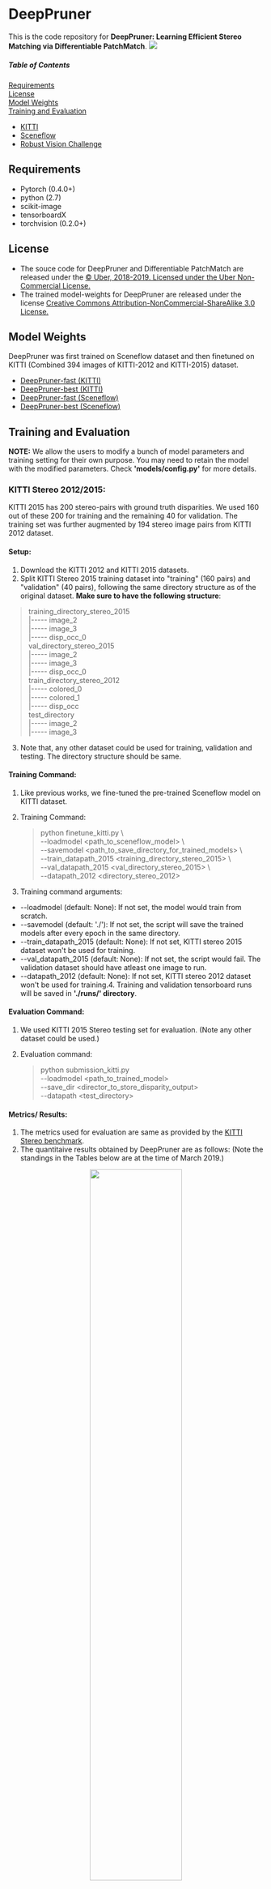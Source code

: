 # DeepPruner

This is the code repository for **DeepPruner: Learning Efficient Stereo Matching via Differentiable PatchMatch**.
![](../readme_images/DeepPruner.png)


##### Table of Contents  

[Requirements](#Requirements)  
[License](#License)   
[Model Weights](#Weights)    
[Training and Evaluation](#TrainingEvaluation) 
- [KITTI](#KITTI) 
- [Sceneflow](#Sceneflow) 
- [Robust Vision Challenge](#ROB) 

<a name="Requirements"></a>
## Requirements

+ Pytorch (0.4.0+)
+ python (2.7)
+ scikit-image
+ tensorboardX
+ torchvision (0.2.0+)

<a name="License"></a>
## License

+ The souce code for DeepPruner and Differentiable PatchMatch are released under the <a href="https://github.com/uber-research/DeepPruner/blob/master/LICENSE"> © Uber, 2018-2019. Licensed under the Uber Non-Commercial License.</a>
+ The trained model-weights for DeepPruner are released under the license <a href="https://creativecommons.org/licenses/by-nc-sa/3.0/">Creative Commons Attribution-NonCommercial-ShareAlike 3.0 License.</a>


<a name="Weights"></a>
##  Model Weights

DeepPruner was first trained on Sceneflow dataset and then finetuned on KITTI (Combined 394 images of KITTI-2012 and KITTI-2015) dataset.

+ <a href="https://drive.google.com/open?id=1jJAawAUcTpmhj8YdG7BWonglKpfQ8oMN">DeepPruner-fast (KITTI)</a>
+ <a href="https://drive.google.com/open?id=1mSendpKq0vdQMr5XVp5zAHm37dwEgcun">DeepPruner-best (KITTI)</a>
+ <a href="https://drive.google.com/open?id=1n5lhhFDb07s6NtlLG8_pnnfwI7bLnSVx">DeepPruner-fast (Sceneflow)</a>
+ <a href="https://drive.google.com/open?id=1y6V9A4B4LlrkIMflgcykNgD0oQwUf7AC">DeepPruner-best (Sceneflow)</a>

<a name="TrainingEvaluation"></a>

## Training and Evaluation

**NOTE:** We allow the users to modify a bunch of model parameters and training setting for their own purpose. You may need to retain the model with the modified parameters.
Check **'models/config.py'** for more details. 

<a name="KITTI"></a>

### KITTI Stereo 2012/2015:

KITTI 2015 has 200 stereo-pairs with ground truth disparities. We used 160 out of these 200 for training and the remaining 40 for validation. The training set was further augmented by 194 stereo image pairs from KITTI 2012 dataset.

#### Setup:

1. Download the KITTI 2012 and KITTI 2015 datasets.
2. Split KITTI Stereo 2015 training dataset into "training" (160 pairs) and "validation" (40 pairs), following the same directory structure as of the original dataset. **Make sure to have the following structure**:

  > training_directory_stereo_2015 \
  > |----- image_2 \
  > |----- image_3 \
  > |----- disp_occ_0 \
  > val_directory_stereo_2015 \
  > |----- image_2 \
  > |----- image_3 \
  > |----- disp_occ_0 \
  > train_directory_stereo_2012 \
  >       |----- colored_0 \
  >       |----- colored_1 \
  >       |----- disp_occ \
  > test_directory \
  >       |----- image_2 \
  >       |----- image_3

3. Note that, any other dataset could be used for training, validation and testing. The directory structure should be same.

#### Training Command:
1. Like previous works, we fine-tuned the pre-trained Sceneflow model on KITTI dataset.
2. Training Command:

   > python finetune_kitti.py \\\
   > --loadmodel <path_to_sceneflow_model> \\\
   > --savemodel <path_to_save_directory_for_trained_models> \\\
   > --train_datapath_2015 <training_directory_stereo_2015> \\\
   > --val_datapath_2015 <val_directory_stereo_2015>  \\\
   > --datapath_2012 <directory_stereo_2012>

3. Training command arguments:

  + --loadmodel (default: None): If not set, the model would train from scratch.
  + --savemodel (default: './'): If not set, the script will save the trained models after every epoch in the same directory.
  + --train_datapath_2015 (default: None): If not set, KITTI stereo 2015 dataset won't be used for training.
  + --val_datapath_2015 (default: None): If not set, the script would fail. The validation dataset should have atleast one image to run.
  + --datapath_2012 (default: None): If not set, KITTI stereo 2012 dataset won't be used for training.4. Training and validation tensorboard runs will be saved in **'./runs/' directory**.

#### Evaluation Command:
1. We used KITTI 2015 Stereo testing set for evaluation. (Note any other dataset could be used.)
2. Evaluation command:

   > python submission_kitti.py \
   > --loadmodel <path_to_trained_model> \
   > --save_dir <director_to_store_disparity_output> \
   > --datapath <test_directory>  

#### Metrics/ Results:

1. The metrics used for evaluation are same as provided by the [KITTI Stereo benchmark](http://www.cvlibs.net/datasets/kitti/eval_scene_flow.php?benchmark=stereo).
2. The quantitaive results obtained by DeepPruner are as follows: (Note the standings in the Tables below are at the time of March 2019.)

<p align="center">
<img src="../readme_images/kitti_results.png" width="60%" />
</p>

3. Alongside learning the disparity (or depth maps), DeepPruner is able to predict the uncertain regions (occluded regions , bushy regions, object edges) efficiently .  Since the uncertainty in prediction correlates well with the error in the disparity maps (Figure 7.), such uncertainty can be used in other downstream tasks.

4. Qualitative results are as follows:


   ![](../readme_images/KITTI_test_set.png)
     ![](../readme_images/CRP.png)
   ![](../readme_images/uncertainty_vis.png)


<a name="Sceneflow"></a>

### Sceneflow:

#### Setup:

1. Download [Sceneflow dataset](https://lmb.informatik.uni-freiburg.de/resources/datasets/SceneFlowDatasets.en.html#downloads), which consists of FlyingThings3D, Driving and Monkaa (RGB images (cleanpass) and disparity).

2. We followed the same directory structure as of the downloaded data. Check **dataloader/sceneflow_collector.py**.

#### Training/ Evaluation Command:

> python train_sceneflow.py \\\
> --loadmodel <path_to_trained_model> \\\
> --save_dir <directory_to_store_disparity_output> \\\
> --savemodel <directory_to_store_trained_models_every_epoch> \\\
> --datapath_monkaa <monkaa_dataset> \\\
> --datapath_flying <flying_things> \\\
> --datapath_driving <driving_dataset>	

#### Metrics/ Results:

1. We used EPE(end point error) as one of the metrics.

  <p align="center">
  <img src="../readme_images/sceneflow.png" width="60%" />
  </p>

  <p align="center">
  <img src="../readme_images/sceneflow_results.png"/>
  </p>



   

<a name="ROB"></a>

### Robust Vision Challenge:

#### Details:

1. The goal of Robust Vision Challenge challenge is to foster the development of vision systems that are robust and 
   consequently perform well on a variety of datasets with different characteristics.
   Please refer to <a href="http://www.robustvision.net/"> Robust Vision Challenge </a> for more details.

2. We used the pre-trained Seneflow model and then jointly fine-tuned the model on KITTI, ETH3D and Middlebury datasets.

#### Setup

1. Dataloader and setup details coming soon.

#### Metrics/ Results:

Check <a href="http://www.cvlibs.net/datasets/kitti/eval_scene_flow_detail.php?benchmark=stereo&result=d67c3b20f7d2724e8d6a25f49405c0511f883b7a">DeepPruner_ROB</a> on KITTI benchmark. \
Check <a href="https://www.eth3d.net/low_res_two_view">DeepPruner_ROB</a> on ETH3D benchmark. \
Check <a href="http://vision.middlebury.edu/stereo/eval3/">DeepPruner_ROB</a> on MiddleburyV3 benchmark. \
    

  <p align="center">
  <img src="../readme_images/rob.png" width="60%" />
  </p>

  <p align="center">
  <img src="../readme_images/rob_results.png" width="60%"/>
  </p>